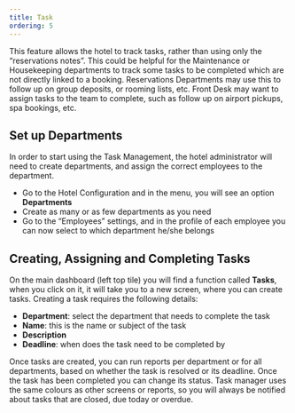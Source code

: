 ```yaml
---
title: Task
ordering: 5
---
```


This feature allows the hotel to track tasks, rather than using only the “reservations notes”. This could be helpful for the Maintenance or Housekeeping departments to track some tasks to be completed which are not directly linked to a booking. Reservations Departments may use this to follow up on group deposits, or rooming lists, etc. Front Desk may want to assign tasks to the team to complete, such as follow up on airport pickups, spa bookings, etc.

## Set up Departments

In order to start using the Task Management, the hotel administrator will need to create departments, and assign the correct employees to the department.

- Go to the Hotel Configuration and in the menu, you will see an option **Departments** 
- Create as many or as few departments as you need
- Go to the “Employees” settings, and in the profile of each employee you can now select to which department he/she belongs

## Creating, Assigning and Completing Tasks

On the main dashboard (left top tile) you will find a function called **Tasks**, when you click on it, it will take you to a new screen, where you can create tasks. Creating a task requires the following details:

- **Department**: select the department that needs to complete the task
- **Name**: this is the name or subject of the task
- **Description**
- **Deadline**: when does the task need to be completed by

Once tasks are created, you can run reports per department or for all departments, based on whether the task is resolved or its deadline. Once the task has been completed you can change its status. Task manager uses the same colours as other screens or reports, so you will always be notified about tasks that are closed, due today or overdue.
